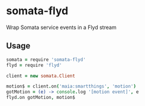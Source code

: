 # somata-flyd
Wrap Somata service events in a Flyd stream

## Usage

```coffee
somata = require 'somata-flyd'
flyd = require 'flyd'

client = new somata.Client

motion$ = client.on('maia:smartthings', 'motion')
gotMotion = (e) -> console.log '[motion event]', e
flyd.on gotMotion, motion$
```
